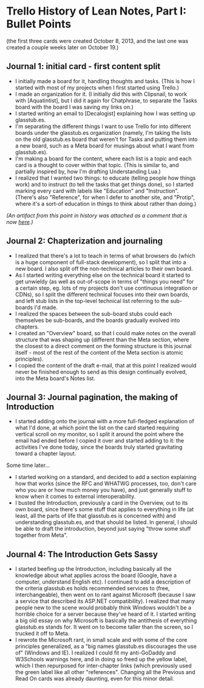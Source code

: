 # Trello History of Lean Notes, Part I: Bullet Points

(the first three cards were created October 8, 2013, and the last one was created a couple weeks later on October 19.)

## Journal 1: initial card - first content split

- I initially made a board for it, handling thoughts and tasks. (This is how I started with most of my projects when I first started using Trello.)
- I made an organization for it. (I initially did this with Clipsnail, to work with [Aquatintist], but I did it again for Chatphrase, to separate the Tasks board with the board I was saving my links on.)
- I started writing an email to [Decalogist] explaining how I was setting up glasstub.es.
- I'm separating the different things I want to use Trello for into different boards under the glasstub.es organization (namely, I'm taking the lists on the old glasstub.es board that weren't for Tasks and putting them into a new board, such as a Meta board for musings about what I want from glasstub.es).
- I'm making a board for the content, where each list is a topic and each card is a thought to cover within that topic. (This is similar to, and partially inspired by, how I'm drafting Understanding Lua.)
- I realized that I wanted two things: to educate (telling people how things work) and to instruct (to tell the tasks that get things done), so I started marking every card with labels like "Education" and "Instruction". (There's also "Reference", for when I defer to another site, and "Protip", where it's a sort-of education in things to think about rather than doing.)

*(An artifact from this point in history was attached as a comment that is now [here](c66c3d07-6b3b-4f1b-a5cb-2077b308805e.md).)*

## Journal 2: Chapterization and journaling

- I realized that there's a lot to teach in terms of what browsers do (which is a huge component of full-stack development), so I split that into a new board. I also split off the non-technical articles to their own board.
- As I started writing everything else on the technical board it started to get unwieldy (as well as out-of-scope in terms of "things you need" for a certain step, eg. lots of my projects don't use continuous integration or CDNs), so I split the different technical focuses into their own boards, and left stub lists in the top-level technical list referring to the sub-boards I'd made.
- I realized the spaces between the sub-board stubs could each themselves be sub-boards, and the boards gradually evolved into chapters.
- I created an "Overview" board, so that I could make notes on the overall structure that was shaping up (different than the Meta section, where the closest to a direct comment on the forming structure is this journal itself - most of the rest of the content of the Meta section is atomic principles).
- I copied the content of the draft e-mail, that at this point I realized would never be finished enough to send as this design continually evolved, into the Meta board's Notes list.

## Journal 3: Journal pagination, the making of Introduction

- I started adding onto the journal with a more full-fledged explanation of what I'd done, at which point the  list on the card started requiring vertical scroll on my monitor, so I split it around the point where the email had ended before I copied it over and started adding to it: the activities I've done today, since the boards truly started gravitating toward a chapter layout.

Some time later...

- I started working on a standard, and decided to add a section explaining how that works (since the RFC and WHATWG processes, too, don't care who you are or how much money you have), and just generally stuff to know when it comes to external interoperability.
- I busted the Introduction, previously a card in the Overview, out to its own board, since there's some stuff that applies to everything in life (at least, all the parts of life that glasstub.es is concerned with) and understanding glasstub.es, and that should be listed. In general, I should be able to draft the introduction, beyond just saying "throw some stuff together from Meta".

## Journal 4: The Introduction Gets Sassy

- I started beefing up the Introduction, including basically all the knowledge about what applies across the board (Google, have a computer, understand English etc). I continued to add a description of the criteria glasstub.es holds recommended services to (free, interchangeable), then went on to rant against Microsoft (because I saw a service that described its ASP.NET compatibility). I realized that many people new to the scene would probably think Windows wouldn't be a horrible choice for a server because they've heard of it. I started writing a big old essay on why Microsoft is basically the antithesis of everything glasstub.es stands for. It went on to become taller than the screen, so I trucked it off to Meta.
- I rewrote the Microsoft rant, in small scale and with some of the core principles generalized, as a "big names glasstub.es discourages the use of" (Windows and IE). I realized I could fit my anti-GoDaddy and W3Schools warnings here, and in doing so freed up the yellow label, which I then repurposed for inter-chapter links (which previously used the green label like all other "references". Changing all the Previous and Read On cards was already daunting, even for this minor detail.
